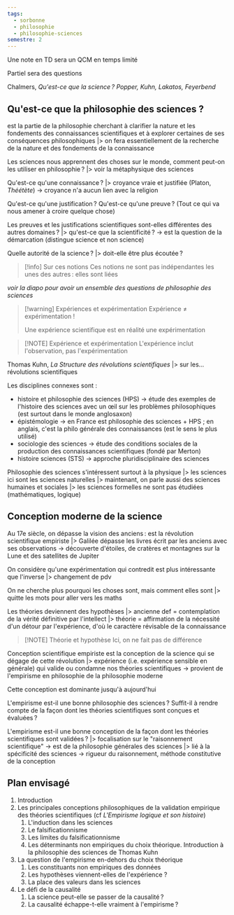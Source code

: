 ```yaml
---
tags:
  - sorbonne
  - philosophie
  - philosophie-sciences
semestre: 2
---
```

Une note en TD sera un QCM en temps limité

Partiel sera des questions

Chalmers, _Qu'est-ce que la science ? Popper, Kuhn, Lakatos, Feyerbend_
## Qu'est-ce que la philosophie des sciences ?
est la partie de la philosophie cherchant à clarifier la nature et les fondements des connaissances scientifiques et à explorer certaines de ses conséquences philosophiques
|> on fera essentiellement de la recherche de la nature et des fondements de la connaissance

Les sciences nous apprennent des choses sur le monde, comment peut-on les utiliser en philosophie ?
|> voir la métaphysique des sciences

Qu'est-ce qu'une connaissance ?
|> croyance vraie et justifiée (Platon, _Théétète_) -> croyance n'a aucun lien avec la religion

Qu'est-ce qu'une justification ?
Qu'est-ce qu'une preuve ? (Tout ce qui va nous amener à croire quelque chose)

Les preuves et les justifications scientifiques sont-elles différentes des autres domaines ?
|> qu'est-ce que la scientificité ?
-> est la question de la démarcation (distingue science et non science)

Quelle autorité de la science ?
|> doit-elle être plus écoutée ?

> [!info] Sur ces notions
> Ces notions ne sont pas indépendantes les unes des autres : elles sont liées

*voir la diapo pour avoir un ensemble des questions de philosophie des sciences*

> [!warning] Expériences et expérimentation
> Expérience $\neq$ expérimentation !
> 
> Une expérience scientifique est en réalité une expérimentation

> [!NOTE] Expérience et expérimentation
> L'expérience inclut l'observation, pas l'expérimentation

Thomas Kuhn, *La Structure des révolutions scientifiques*
|> sur les... révolutions scientifiques

Les disciplines connexes sont :
- histoire et philosophie des sciences (HPS) -> étude des exemples de l'histoire des sciences avec un œil sur les problèmes philosophiques (est surtout dans le monde anglosaxon)
- épistémologie -> en France est philosophie des sciences + HPS ; en anglais, c'est la philo générale des connaissances (est le sens le plus utilisé)
- sociologie des sciences -> étude des conditions sociales de la production des connaissances scientifiques (fondé par Merton)
- histoire sciences (STS) -> approche pluridisciplinaire des sciences

Philosophie des sciences s'intéressent surtout à la physique
|> les sciences ici sont les sciences naturelles
|> maintenant, on parle aussi des sciences humaines et sociales
|> les sciences formelles ne sont pas étudiées (mathématiques, logique)
## Conception moderne de la science
Au 17e siècle, on dépasse la vision des anciens : est la révolution scientifique empiriste
|> Galilée dépasse les livres écrit par les anciens avec ses observations
-> découverte d'étoiles, de cratères et montagnes sur la Lune et des satellites de Jupiter

On considère qu'une expérimentation qui contredit est plus intéressante que l'inverse
|> changement de pdv

On ne cherche plus pourquoi les choses sont, mais comment elles sont
|> quitte les mots pour aller vers les maths

Les théories deviennent des hypothèses
|> ancienne def = contemplation de la vérité définitive par l'intellect
|> théorie = affirmation de la nécessité d'un détour par l'expérience, d'où le caractère révisable de la connaissance

> [!NOTE] Théorie et hypothèse
> Ici, on ne fait pas de différence

Conception scientifique empiriste est la conception de la science qui se dégage de cette révolution
|> expérience (i.e. expérience sensible en générale) qui valide ou condamne nos théories scientifiques
-> provient de l'empirisme en philosophie de la philosophie moderne

Cette conception est dominante jusqu'à aujourd'hui

L'empirisme est-il une bonne philosophie des sciences ? Suffit-il à rendre compte de la façon dont les théories scientifiques sont conçues et évaluées ?

L'empirisme est-il une bonne conception de la façon dont les théories scientifiques sont validées ?
|> focalisation sur le "raisonnement scientifique" -> est de la philosophie générales des sciences
|> lié à la spécificité des sciences -> rigueur du raisonnement, méthode constitutive de la conception
## Plan envisagé
1. Introduction
2. Les principales conceptions philosophiques de la validation empirique des théories scientifiques (cf _L'Empirisme logique et son histoire_)
	1. L'induction dans les sciences
	2. Le falsificationnisme
	3. Les limites du falsificationnisme
	4. Les déterminants non empiriques du choix théorique. Introduction à la philosophie des sciences de Thomas Kuhn
3. La question de l'empirisme en-dehors du choix théorique
	1. Les constituants non empiriques des données
	2. Les hypothèses viennent-elles de l'expérience ?
	3. La place des valeurs dans les sciences
4. Le défi de la causalité
	1. La science peut-elle se passer de la causalité ?
	2. La causalité échappe-t-elle vraiment à l'empirisme ?

